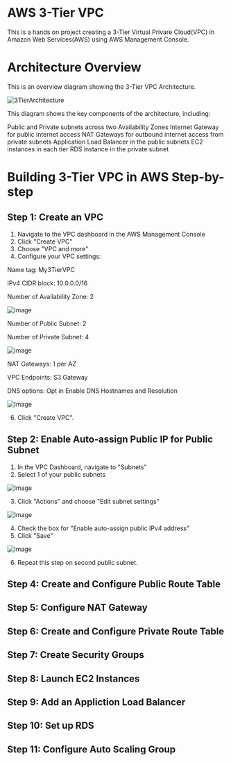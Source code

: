 # AWS 3-Tier VPC

This is a hands on project creating a 3-Tier Virtual Privare Cloud(VPC) in Amazon Web Services(AWS) using AWS Management Console.

# Architecture Overview

This is an overview diagram showing the 3-Tier VPC Architecture.

![3TierArchitecture](https://github.com/user-attachments/assets/3656370c-684a-46a2-be0d-8fa7b995cd02)

This diagram shows the key components of the architecture, including:

Public and Private subnets across two Availability Zones
Internet Gateway for public internet access
NAT Gateways for outbound internet access from private subnets
Application Load Balancer in the public subnets
EC2 instances in each tier
RDS instance in the private subnet

# Building 3-Tier VPC in AWS Step-by-step 

## Step 1: Create an VPC

1. Navigate to the VPC dashboard in the AWS Management Console
2. Click "Create VPC"
3. Choose "VPC and more"
4. Configure your VPC settings:
   
Name tag: My3TierVPC

IPv4 CIDR block: 10.0.0.0/16

Number of Availability Zone: 2

![image](https://github.com/user-attachments/assets/7f33f773-b582-41f9-8f4f-f2e3fcbe95d5)

Number of Public Subnet: 2

Number of Private Subnet: 4

![image](https://github.com/user-attachments/assets/d13cbec5-673b-4cb8-8bdc-1988ae8f8fab)

NAT Gateways: 1 per AZ

VPC Endpoints: S3 Gateway

DNS options: Opt in Enable DNS Hostnames and Resolution

![Image](https://github.com/user-attachments/assets/eee17304-905f-40f6-aced-81cbe1304678)

6. Click "Create VPC".

## Step 2: Enable Auto-assign Public IP for Public Subnet

1. In the VPC Dashboard, navigate to "Subnets"
2. Select 1 of your public subnets

![Image](https://github.com/user-attachments/assets/66d27411-29bc-407c-986e-195900ef68f8)

3. Click "Actions" and choose "Edit subnet settings"

![Image](https://github.com/user-attachments/assets/02b04b7d-78b6-4465-8f03-63c14ff5c943)

4. Check the box for "Enable auto-assign public IPv4 address"
5. Click "Save"

![image](https://github.com/user-attachments/assets/e1c3d26d-29d5-44e2-afb2-b2f6062b1976)

6. Repeat this step on second public subnet.

## Step 4: Create and Configure Public Route Table

## Step 5: Configure NAT Gateway

## Step 6: Create and Configure Private Route Table

## Step 7: Create Security Groups

## Step 8: Launch EC2 Instances

## Step 9: Add an Appliction Load Balancer

## Step 10: Set up RDS

## Step 11: Configure Auto Scaling Group

